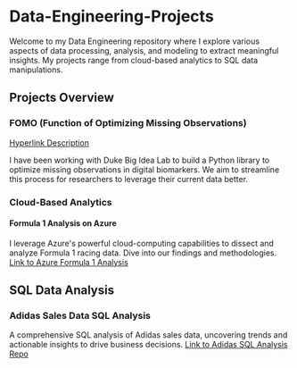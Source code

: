 # Data-Engineering-Projects
Welcome to my Data Engineering repository where I explore various aspects of data processing, analysis, and modeling to extract meaningful insights. My projects range from cloud-based analytics to SQL data manipulations.

## Projects Overview

### FOMO (Function of Optimizing Missing Observations)
[Hyperlink Description](https://github.com/DigitalBiomarkerDiscoveryPipeline/FOMO)

I have been working with Duke Big Idea Lab to build a Python library to optimize missing observations in digital biomarkers. We aim to streamline this process for researchers to leverage their current data better.

### Cloud-Based Analytics
#### Formula 1 Analysis on Azure
I leverage Azure's powerful cloud-computing capabilities to dissect and analyze Formula 1 racing data. Dive into our findings and methodologies.
[Link to Azure Formula 1 Analysis](#link-to-cloud-project)

## SQL Data Analysis
### Adidas Sales Data SQL Analysis
A comprehensive SQL analysis of Adidas sales data, uncovering trends and actionable insights to drive business decisions.
[Link to Adidas SQL Analysis Repo](#link-to-SQL-analysis-repo)
